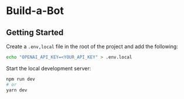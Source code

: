 # Build-a-Bot

## Getting Started

Create a `.env,local` file in the root of the project and add the following:

```bash
echo "OPENAI_API_KEY=<YOUR_API_KEY" > .env.local
```

Start the local development server:

```bash
npm run dev
# or
yarn dev
```
